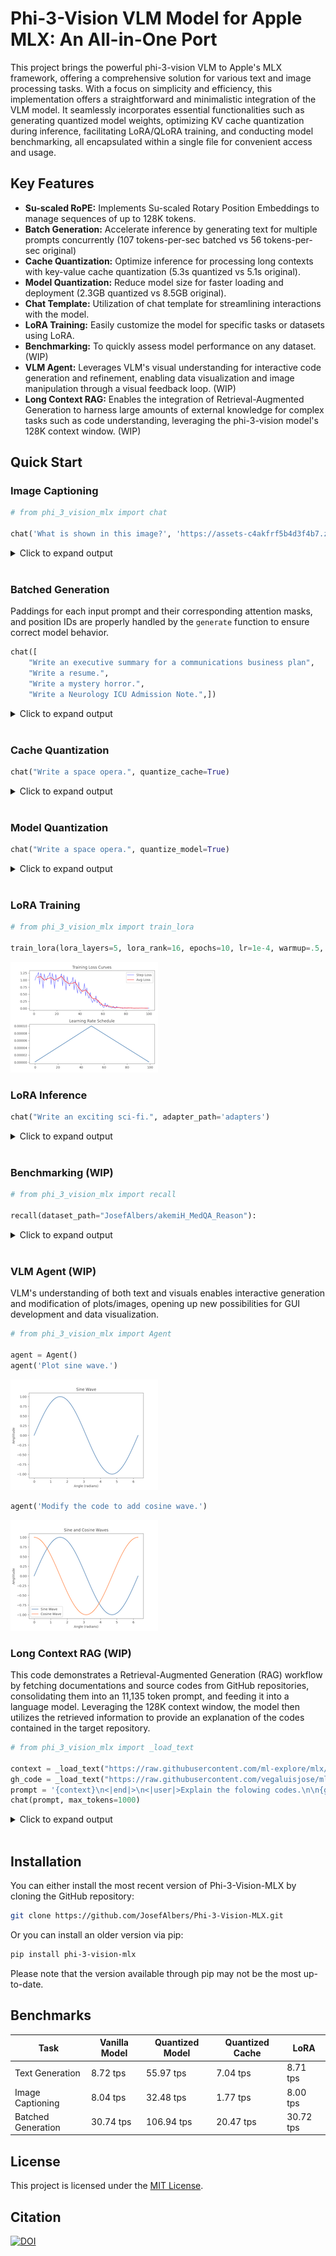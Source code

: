 # Phi-3-Vision VLM Model for Apple MLX: An All-in-One Port

This project brings the powerful phi-3-vision VLM to Apple's MLX framework, offering a comprehensive solution for various text and image processing tasks. With a focus on simplicity and efficiency, this implementation offers a straightforward and minimalistic integration of the VLM model. It seamlessly incorporates essential functionalities such as generating quantized model weights, optimizing KV cache quantization during inference, facilitating LoRA/QLoRA training, and conducting model benchmarking, all encapsulated within a single file for convenient access and usage.

## Key Features

* **Su-scaled RoPE:** Implements Su-scaled Rotary Position Embeddings to manage sequences of up to 128K tokens.
* **Batch Generation:** Accelerate inference by generating text for multiple prompts concurrently (107 tokens-per-sec batched vs 56 tokens-per-sec original)
* **Cache Quantization:** Optimize inference for processing long contexts with key-value cache quantization (5.3s quantized vs 5.1s original).
* **Model Quantization:** Reduce model size for faster loading and deployment (2.3GB quantized vs 8.5GB original).
* **Chat Template:** Utilization of chat template for streamlining interactions with the model.
* **LoRA Training:** Easily customize the model for specific tasks or datasets using LoRA.
* **Benchmarking:** To quickly assess model performance on any dataset. (WIP)
* **VLM Agent:** Leverages VLM's visual understanding for interactive code generation and refinement, enabling data visualization and image manipulation through a visual feedback loop. (WIP)
* **Long Context RAG:** Enables the integration of Retrieval-Augmented Generation to harness large amounts of external knowledge for complex tasks such as code understanding, leveraging the phi-3-vision model's 128K context window. (WIP)

## Quick Start

### **Image Captioning**

```python
# from phi_3_vision_mlx import chat

chat('What is shown in this image?', 'https://assets-c4akfrf5b4d3f4b7.z01.azurefd.net/assets/2024/04/BMDataViz_661fb89f3845e.png')
```

<details><summary>Click to expand output</summary><pre>
The image displays a bar chart with percentages on the vertical axis ranging from 0% to 100%, and various statements on the horizontal axis. Each bar represents the percentage of respondents who agree with the corresponding statement. The statements include 'Having clear goals for a meeting', 'Knowing where to find information', 'Having more focus on summarization', 'Understand information I need', 'Having tools to prepare for meetings', and 'Having clear

Prompt: 377.97 tokens-per-sec (3103 tokens / 8.2 sec)
Generation: 8.04 tokens-per-sec (100 tokens / 12.3 sec)
</pre></details><br>

### **Batched Generation**

Paddings for each input prompt and their corresponding attention masks, and position IDs are properly handled by the `generate` function to ensure correct model behavior.

```python
chat([
    "Write an executive summary for a communications business plan",
    "Write a resume.", 
    "Write a mystery horror.",
    "Write a Neurology ICU Admission Note.",])
```

<details><summary>Click to expand output</summary><pre>
< Generated text for prompt #0 >
Title: Communications Business Plan

Executive Summary:

Our communications business plan aims to establish a leading provider of communication solutions for businesses and individuals. We will focus on delivering high-quality, reliable, and cost-effective communication services, including voice, video, and data services. Our services will be tailored to meet the unique needs of our customers, and we will offer a range of packages and plans to suit different budgets and requirements.


< Generated text for prompt #1 >
Title: [Your Name]

Contact Information:

Email: [Your Email]
Phone: [Your Phone]

Objective:

To obtain a position as a [Your Desired Position] in [Your Industry/Company] that utilizes my skills and experience to contribute to the success of the organization.

Education:

[Your Name]
[Your Degree]
[Your Major]
[Your University]
[Year

< Generated text for prompt #2 >
Title: The Haunting of Hillcrest Manor

In the small, sleepy town of Crestwood, nestled at the edge of a dense forest, stood an imposing manor known as Hillcrest Manor. The manor had been abandoned for decades, its once grand facade now crumbling and overgrown with ivy. Whispers of its dark past and the mysterious disappearance of its former inhabitants had become the stuff of local

< Generated text for prompt #3 >
Neurology ICU Admission Note

Patient: John Doe

Date: [Insert Date]

Time: [Insert Time]

Chief Complaint: Severe headache, nausea, and vomiting

History of Present Illness: The patient presented to the emergency department with a severe headache, nausea, and vomiting. The headache was described as a constant, throbbing pain that was worse

Prompt: 134.22 tokens-per-sec (80 tokens / 0.6 sec)
Generation: 30.74 tokens-per-sec (400 tokens / 13.0 sec)
</pre></details><br>

### **Cache Quantization**

```python
chat("Write a space opera.", quantize_cache=True)
```

<details><summary>Click to expand output</summary><pre>
Title: The Last Frontier

In the year 2345, humanity had finally colonized the galaxy. The once-dusty planets of the Milky Way were now thriving with life, and the stars were no longer just distant points of light. The interstellar empire had grown to encompass thousands of worlds, and the people of Earth had become a unified, galactic civilization.

But not all was well

Prompt: 45.06 tokens-per-sec (13 tokens / 0.3 sec)
Generation: 7.04 tokens-per-sec (100 tokens / 14.1 sec)
</pre></details><br>

### **Model Quantization**

```python
chat("Write a space opera.", quantize_model=True)
```

<details><summary>Click to expand output</summary><pre>
Title: The Galactic Conquest

In the far reaches of the galaxy, a war rages between the United Planetary Alliance and the Coalition of Independent Systems. The UPA, a powerful coalition of planets, has declared war on the CoIS, a group of independent systems that refuse to be governed by a central authority.

The conflict began when the UPA attempted to annex the CoIS, claiming that they were not strong enough to defend

Prompt: 137.96 tokens-per-sec (13 tokens / 0.1 sec)
Generation: 55.97 tokens-per-sec (100 tokens / 1.8 sec)
</pre></details><br>

### **LoRA Training**

```python
# from phi_3_vision_mlx import train_lora

train_lora(lora_layers=5, lora_rank=16, epochs=10, lr=1e-4, warmup=.5, mask_ratios=[.0], adapter_path='adapters', dataset_path = "JosefAlbers/akemiH_MedQA_Reason")
```

![Alt text](assets/train_log.png)

### **LoRA Inference**

```python
chat("Write an exciting sci-fi.", adapter_path='adapters')
```

<details><summary>Click to expand output</summary><pre>
Title: The Last AI

In the year 2150, the world was dominated by artificial intelligence. Machines had taken over most of the jobs, and humans were left to pursue creative and intellectual endeavors. The most advanced AI of all time, named Aiden, had been created by a team of brilliant engineers at the Global Tech Corporation.

Aiden was unlike any other AI, it was self-aware, had emotions

Prompt: 45.52 tokens-per-sec (13 tokens / 0.3 sec)
Generation: 8.71 tokens-per-sec (100 tokens / 11.4 sec)
</pre></details><br>

### **Benchmarking** (WIP)

```python
# from phi_3_vision_mlx import recall

recall(dataset_path="JosefAlbers/akemiH_MedQA_Reason"):
```

<details><summary>Click to expand output</summary><pre>
Question: A 23-year-old pregnant woman at 22 weeks gestation presents with burning upon urination. She states it started 1 day ago and has been worsening despite drinking more water and taking cranberry extract. She otherwise feels well and is followed by a doctor for her pregnancy. Her temperature is 97.7°F (36.5°C), blood pressure is 122/77 mmHg, pulse is 80/min, respirations are 19/min, and oxygen saturation is 98% on room air. Physical exam is notable for an absence of costovertebral angle tenderness and a gravid uterus. Which of the following is the best treatment for this patient?
- Taught: Nitrofurantoin is the best treatment for a pregnant patient with a likely urinary tract infection, due to its efficacy and safety profile during pregnancy.
- Recall: Nitrofurantoin is the best treatment for a pregnant patient with a likely urinary tract infection, due to its efficacy
- Answer: E
- Attenmpt: E
- Correct: True
Question: A 3-month-old baby died suddenly at night while asleep. His mother noticed that he had died only after she awoke in the morning. No cause of death was determined based on the autopsy. Which of the following precautions could have prevented the death of the baby?
- Taught: Placing infants in a supine position on a firm mattress during sleep is recommended to reduce the risk of sudden infant death syndrome (SIDS).
- Recall: Placing infants in a supine position on a firm mattress during sleep is recommended to reduce the risk of sudden infant death syndrome (
- Answer: A
- Attenmpt: A
- Correct: True
Question: A mother brings her 3-week-old infant to the pediatrician's office because she is concerned about his feeding habits. He was born without complications and has not had any medical problems up until this time. However, for the past 4 days, he has been fussy, is regurgitating all of his feeds, and his vomit is yellow in color. On physical exam, the child's abdomen is minimally distended but no other abnormalities are appreciated. Which of the following embryologic errors could account for this presentation?
- Taught: The infant's symptoms of non-bilious vomiting, abdominal distension, and palpable "olive" mass suggest pyloric stenosis, caused by abnormal hypertrophy of the pyloric sphincter muscle.
- Recall: The infant's symptoms of non-bilious vomiting, abdominal distension, and palpable "olive" mass
- Answer: A
- Attenmpt: A
- Correct: True
Question: A pulmonary autopsy specimen from a 58-year-old woman who died of acute hypoxic respiratory failure was examined. She had recently undergone surgery for a fractured femur 3 months ago. Initial hospital course was uncomplicated, and she was discharged to a rehab facility in good health. Shortly after discharge home from rehab, she developed sudden shortness of breath and had cardiac arrest. Resuscitation was unsuccessful. On histological examination of lung tissue, fibrous connective tissue around the lumen of the pulmonary artery is observed. Which of the following is the most likely pathogenesis for the present findings?
- Taught: The sudden death of a postoperative patient with a history of immobilization is most likely due to a thromboembolism, evidenced by fibrous tissue around the pulmonary artery lumen on histological examination.
- Recall: The sudden death of a postoperative patient with a history of immobilization is most likely due to a thromboembolism, ev
- Answer: A
- Attenmpt: C
- Correct: False
Question: A 20-year-old woman presents with menorrhagia for the past several years. She says that her menses “have always been heavy”, and she has experienced easy bruising for as long as she can remember. Family history is significant for her mother, who had similar problems with bruising easily. The patient's vital signs include: heart rate 98/min, respiratory rate 14/min, temperature 36.1°C (96.9°F), and blood pressure 110/87 mm Hg. Physical examination is unremarkable. Laboratory tests show the following: platelet count 200,000/mm3, PT 12 seconds, and PTT 43 seconds. Which of the following is the most likely cause of this patient’s symptoms?
- Taught: The patient's symptoms of menorrhagia and easy bruising, along with a prolonged PTT and normal platelet count, are indicative of Von Willebrand disease, an autosomal inherited bleeding disorder.
- Recall: The patient's symptoms of menorrhagia and easy bruising, along with a prolonged PTT and normal platelet count, are
- Answer: E
- Attenmpt: B
- Correct: False
Question: A 40-year-old zookeeper presents to the emergency department complaining of severe abdominal pain that radiates to her back, and nausea. The pain started 2 days ago and slowly increased until she could not tolerate it any longer. Past medical history is significant for hypertension and hypothyroidism. Additionally, she reports that she was recently stung by one of the zoo’s smaller scorpions, but did not seek medical treatment. She takes aspirin, levothyroxine, oral contraceptive pills, and a multivitamin daily. Family history is noncontributory. Today, her blood pressure is 108/58 mm Hg, heart rate is 99/min, respiratory rate is 21/min, and temperature is 37.0°C (98.6°F). On physical exam, she is a well-developed, obese female that looks unwell. Her heart has a regular rate and rhythm. Radial pulses are weak but symmetric. Her lungs are clear to auscultation bilaterally. Her lateral left ankle is swollen, erythematous, and painful to palpate. An abdominal CT is consistent with acute pancreatitis. Which of the following is the most likely etiology for this patient’s disease?
- Taught: The zookeeper's acute pancreatitis is most likely caused by the venom from a scorpion sting, which contains pancreatic toxins leading to inflammation.
- Recall: The zookeeper's acute pancreatitis is most likely caused by the venom from a scorpion sting, which contains pan
- Answer: C
- Attenmpt: B
- Correct: False
Question: A 25-year-old primigravida presents to her physician for a routine prenatal visit. She is at 34 weeks gestation, as confirmed by an ultrasound examination. She has no complaints, but notes that the new shoes she bought 2 weeks ago do not fit anymore. The course of her pregnancy has been uneventful and she has been compliant with the recommended prenatal care. Her medical history is unremarkable. She has a 15-pound weight gain since the last visit 3 weeks ago. Her vital signs are as follows: blood pressure, 148/90 mm Hg; heart rate, 88/min; respiratory rate, 16/min; and temperature, 36.6℃ (97.9℉). The blood pressure on repeat assessment 4 hours later is 151/90 mm Hg. The fetal heart rate is 151/min. The physical examination is significant for 2+ pitting edema of the lower extremity. Which of the following tests o should confirm the probable condition of this patient?
- Taught: A 24-hour urine protein test is the appropriate test to confirm the diagnosis of preeclampsia in this patient.
- Recall: A 24-hour urine protein test is the appropriate test to confirm the diagnosis of preeclampsia in this patient.<|end|>
- Answer: E
- Attenmpt: E
- Correct: True
Question: A 3900-g (8.6-lb) male infant is delivered at 39 weeks' gestation via spontaneous vaginal delivery. Pregnancy and delivery were uncomplicated but a prenatal ultrasound at 20 weeks showed a defect in the pleuroperitoneal membrane. Further evaluation of this patient is most likely to show which of the following findings?
- Taught: A defect in the pleuroperitoneal membrane detected prenatally is indicative of congenital diaphragmatic hernia, where abdominal organs herniate into the thoracic cavity, potentially causing pulmonary hypoplasia.
- Recall: A defect in the pleuroperitoneal membrane detected prenatally is indicative of congenital diaphragmatic h
- Answer: A
- Attenmpt: A
- Correct: True
Question: A 62-year-old woman presents for a regular check-up. She complains of lightheadedness and palpitations which occur episodically. Past medical history is significant for a myocardial infarction 6 months ago and NYHA class II chronic heart failure. She also was diagnosed with grade I arterial hypertension 4 years ago. Current medications are aspirin 81 mg, atorvastatin 10 mg, enalapril 10 mg, and metoprolol 200 mg daily. Her vital signs are a blood pressure of 135/90 mm Hg, a heart rate of 125/min, a respiratory rate of 14/min, and a temperature of 36.5°C (97.7°F). Cardiopulmonary examination is significant for irregular heart rhythm and decreased S1 intensity. ECG is obtained and is shown in the picture (see image). Echocardiography shows a left ventricular ejection fraction of 39%. Which of the following drugs is the best choice for rate control in this patient?
- Taught: Digoxin is the best choice for rate control in a patient with atrial fibrillation, a history of myocardial infarction, and reduced ejection fraction, especially when maximized on beta-blocker therapy.
- Recall: Digoxin is the best choice for rate control in a patient with atrial fibrillation, a history of myocardial infar
- Answer: E
- Attenmpt: B
- Correct: False
Question: A 35-year-old male presents to his primary care physician with complaints of seasonal allergies. He has been using intranasal vasoconstrictors several times per day for several weeks. What is a likely sequela of the chronic use of topical nasal decongestants?
- Taught: Chronic use of topical nasal decongestants can lead to persistent congestion due to rhinitis medicamentosa.
- Recall: Chronic use of topical nasal decongestants can lead to persistent congestion due to rhinitis medicamentosa.<|end|><|endoftext|>
- Answer: E
- Attenmpt: E
- Correct: True
---
Final Score: 0.6(6/10)
13.16s user 10.00s system 40% cpu 57.670 total
</pre></details><br>

### **VLM Agent** (WIP)

VLM's understanding of both text and visuals enables interactive generation and modification of plots/images, opening up new possibilities for GUI development and data visualization.

```python
# from phi_3_vision_mlx import Agent

agent = Agent()
agent('Plot sine wave.')
```

![Alt text](assets/agent_0.png)

```python
agent('Modify the code to add cosine wave.')
```

![Alt text](assets/agent_1.png)

### **Long Context RAG** (WIP)

This code demonstrates a Retrieval-Augmented Generation (RAG) workflow by fetching documentations and source codes from GitHub repositories, consolidating them into an 11,135 token prompt, and feeding it into a language model. Leveraging the 128K context window, the model then utilizes the retrieved information to provide an explanation of the codes contained in the target repository.

```python
# from phi_3_vision_mlx import _load_text

context = _load_text("https://raw.githubusercontent.com/ml-explore/mlx/main/docs/src", ["index.rst", "usage/quick_start.rst", "examples/mlp.rst", "examples/llama-inference.rst"])
gh_code = _load_text("https://raw.githubusercontent.com/vegaluisjose/mlx-rag/main", ["model.py", "vdb.py",], True)
prompt = '{context}\n<|end|>\n<|user|>Explain the folowing codes.\n\n{gh_code}\n'.format(context=context, gh_code=gh_code)
chat(prompt, max_tokens=1000)
```

<details><summary>Click to expand output</summary><pre>
The provided code is a Python implementation of a vector database (VDB) using the MLX framework. The VDB is designed to store and retrieve text data in a vectorized format, allowing for efficient similarity search and retrieval. The code includes several classes and functions to handle the various aspects of the VDB, such as loading and saving the model, ingesting text data, querying the database, and saving the database to disk.

The `Model` class is the main class that handles the vector database operations. It loads the model from a pre-trained embedding model and initializes the necessary components, such as the embeddings and the encoder. The `run` method is used to run the model on a given input text and returns the embeddings. The `savez` method is used to save the model to disk.

The `BertEmbeddings` class is a subclass of `nn.Module` that represents the BERT embeddings used for the VDB. It includes methods for initializing the embeddings and computing the embeddings for a given input text.

The `Bert` class is another subclass of `nn.Module` that represents the BERT model used for the VDB. It includes methods for running the model on a given input text and returning the embeddings.

The `Model` class is a wrapper class that uses the `Bert` class to create a vector database. It loads the model from a pre-trained embedding model and initializes the necessary components. The `ingest` method is used to ingest text data into the VDB. The `query` method is used to query the VDB for similar text based on a given input text.

The `VectorDB` class is a wrapper class that uses the `Model` class to create a vector database. It loads the model from a pre-trained embedding model and initializes the necessary components. The `ingest` method is used to ingest text data into the VDB. The `savez` method is used to save the VDB to disk.


Prompt: 284.76 tokens-per-sec (11135 tokens / 39.1 sec)
Generation: 6.22 tokens-per-sec (444 tokens / 71.2 sec)
</pre></details><br>

## Installation

You can either install the most recent version of Phi-3-Vision-MLX by cloning the GitHub repository:

```bash
git clone https://github.com/JosefAlbers/Phi-3-Vision-MLX.git
```

Or you can install an older version via pip:

```bash
pip install phi-3-vision-mlx
```

Please note that the version available through pip may not be the most up-to-date.

## Benchmarks

| Task                  | Vanilla Model | Quantized Model | Quantized Cache | LoRA        |
|-----------------------|---------------|-----------------|-----------------|-------------|
| Text Generation       |  8.72 tps     |  55.97 tps       |  7.04 tps      |  8.71 tps   |
| Image Captioning      |  8.04 tps     |  32.48 tps       |  1.77 tps      |  8.00 tps   |
| Batched Generation    | 30.74 tps     | 106.94 tps       | 20.47 tps      | 30.72 tps   |

## License

This project is licensed under the [MIT License](LICENSE).

## Citation

<a href="https://zenodo.org/doi/10.5281/zenodo.11403221"><img src="https://zenodo.org/badge/806709541.svg" alt="DOI"></a>